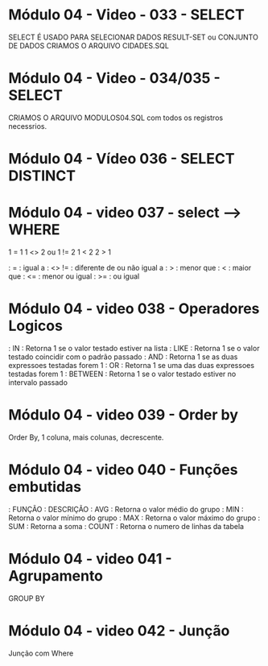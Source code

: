# Módulo 04 - Video - 033 - SELECT

SELECT É USADO PARA SELECIONAR DADOS 
RESULT-SET ou CONJUNTO DE DADOS
CRIAMOS O ARQUIVO CIDADES.SQL


# Módulo 04 - Video - 034/035 - SELECT

CRIAMOS O ARQUIVO MODULOS04.SQL com todos os registros necessrios.

# Módulo 04 - Vídeo 036 - SELECT DISTINCT

# Módulo 04 - video 037 - select --> WHERE

1 = 1 
1 <> 2 ou 1 != 2 
1 < 2
2 > 1 

: =     : igual a
: <> != :   diferente de ou não igual a
: >     : menor que
: <     : maior que
: <=    : menor ou igual
: >=    : ou igual 

# Módulo 04 - video 038 - Operadores Logicos

: IN        : Retorna 1 se o valor testado estiver na lista
: LIKE      : Retorna 1 se o valor testado coincidir com o padrão passado
: AND       : Retorna 1 se as duas expressoes testadas forem 1
: OR        : Retorna 1 se uma das duas expressoes testadas forem 1 
: BETWEEN   : Retorna 1 se o valor testado estiver no intervalo passado 

# Módulo 04 - video 039 - Order by

Order By, 1 coluna, mais colunas, decrescente. 


# Módulo 04 - video 040 - Funções embutidas

: FUNÇÃO        :   DESCRIÇÃO
: AVG           :   Retorna o valor médio do grupo 
: MIN           :   Retorna o valor mínimo do grupo
: MAX           :   Retorna o valor máximo do grupo
: SUM           :   Retorna a soma
: COUNT         :   Retorna o numero de linhas da tabela

# Módulo 04 - video 041 - Agrupamento 

GROUP BY 

# Módulo 04 - video 042 - Junção

Junção com Where